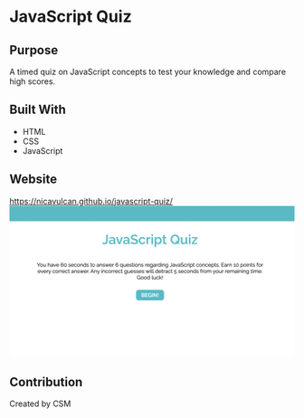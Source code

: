 # JavaScript Quiz

## Purpose
A timed quiz on JavaScript concepts to test your knowledge and compare high scores.

## Built With
* HTML
* CSS
* JavaScript

## Website
https://nicavulcan.github.io/javascript-quiz/
![screenshot of JavaScript Quiz app](js-screenshot.png)

## Contribution
Created by CSM